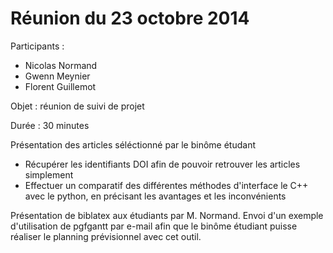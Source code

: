 Réunion du 23 octobre 2014
=========================

Participants :

   * Nicolas Normand
   * Gwenn Meynier
   * Florent Guillemot

Objet : réunion de suivi de projet

Durée : 30 minutes

Présentation des articles séléctionné par le binôme étudant

   * Récupérer les identifiants DOI afin de pouvoir retrouver les articles simplement
   * Effectuer un comparatif des différentes méthodes d'interface le C++ avec le python, en précisant les avantages et les inconvénients

Présentation de biblatex aux étudiants par M. Normand.
Envoi d'un exemple d'utilisation de pgfgantt par e-mail afin que le binôme étudiant puisse réaliser le planning prévisionnel avec cet outil.

 


